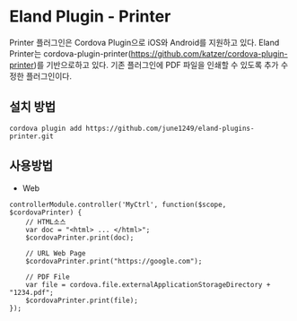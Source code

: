 # Eland Plugin - Printer
Printer 플러그인은 Cordova Plugin으로 iOS와 Android를 지원하고 있다.
Eland Printer는 cordova-plugin-printer(https://github.com/katzer/cordova-plugin-printer)를 기반으로하고 있다.
기존 플러그인에 PDF 파일을 인쇄할 수 있도록 추가 수정한 플러그인이다.

## 설치 방법
```
cordova plugin add https://github.com/june1249/eland-plugins-printer.git
```

## 사용방법
* Web
```
controllerModule.controller('MyCtrl', function($scope, $cordovaPrinter) {
	// HTML소스
    var doc = "<html> ... </html>";
    $cordovaPrinter.print(doc);
    
    // URL Web Page
    $cordovaPrinter.print("https://google.com");
    
    // PDF File
    var file = cordova.file.externalApplicationStorageDirectory + "1234.pdf";
    $cordovaPrinter.print(file);
});
```
